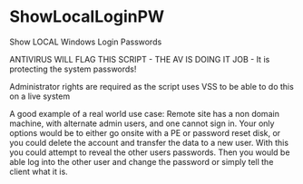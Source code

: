 # ShowLocalLoginPW

 Show LOCAL Windows Login Passwords
 
ANTIVIRUS WILL FLAG THIS SCRIPT - THE AV IS DOING IT JOB - It is protecting the system passwords!

Administrator rights are required as the script uses VSS to be able to do this on a live system

A good example of a real world use case:
Remote site has a non domain machine, with alternate admin users, and one cannot sign in.  Your only options would be to either go onsite with a PE or password reset disk, or you could delete the account and transfer the data to a new user.  With this you could attempt to reveal the other users passwords. Then you would be able log into the other user and change the password or simply tell the client what it is.
